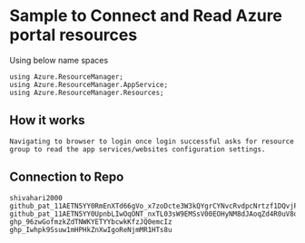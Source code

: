 # Sample to Connect and Read Azure portal resources

Using below name spaces

```using Azure.Identity; 
using Azure.ResourceManager;
using Azure.ResourceManager.AppService;
using Azure.ResourceManager.Resources;
```
## How it works

```
Navigating to browser to login once login successful asks for resource group to read the app services/websites configuration settings.
```


## Connection to Repo

```
shivahari2000
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
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
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
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
```